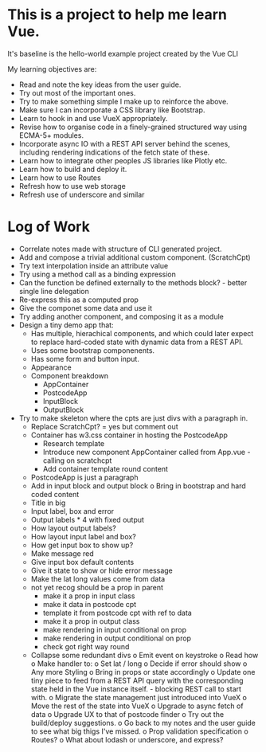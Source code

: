 # This is a project to help me learn Vue.

It's baseline is the hello-world example project created by the Vue CLI

My learning objectives are:

- Read and note the key ideas from the user guide.
- Try out most of the important ones.
- Try to make something simple I make up to reinforce the above.
- Make sure I can incorporate a CSS library like Bootstrap.
- Learn to hook in and use VueX appropriately.
- Revise how to organise code in a finely-grained structured way using
  ECMA-5+ modules.
- Incorporate async IO with a REST API server behind the scenes, including
  rendering indications of the fetch state of these.
- Learn how to integrate other peoples JS libraries like Plotly etc.
- Learn how to build and deploy it.
- Learn how to use Routes
- Refresh how to use web storage
- Refresh use of underscore and similar

# Log of Work

*  Correlate notes made with structure of CLI generated project.
*  Add and compose a trivial additional custom component. (ScratchCpt)
*  Try text interpolation inside an attribute value
*  Try using a method call as a binding expression
*  Can the function be defined externally to the methods block? - better single line delegation
*  Re-express this as a computed prop
*  Give the componet some data and use it
*  Try adding another component, and composing it as a module
*  Design a tiny demo app that:
    *  Has multiple, hierachical components, and which could later
       expect to replace hard-coded state with dynamic data from a REST API.
    *  Uses some bootstrap componenents.
    *  Has some form and button input.
    *  Appearance
    *  Component breakdown
        *  AppContainer
        *  PostcodeApp
        *  InputBlock
        *  OutputBlock
*  Try to make skeleton where the cpts are just divs with a paragraph in.
    *  Replace ScratchCpt? = yes but comment out
    *  Container has w3.css container in hosting the PostcodeApp
        *  Research template
        *  Introduce new component AppContainer called from App.vue - calling on scratchcpt
        *  Add container template round content
    *  PostcodeApp is just a paragraph
    *  Add in input block and output block
o  Bring in bootstrap and hard coded content
    *  Title in big
    *  Input label, box and error
    *  Output labels * 4 with fixed output
    *  How layout output labels?
    *  How layout input label and box?
    *  How get input box to show up?
    *  Make message red
    *  Give input box default contents
    *  Give it state to show or hide error message
    *  Make the lat long values come from data
    *  not yet recog should be a prop in parent
        *  make it a prop in input class
        *  make it data in postcode cpt
        *  template it from postcode cpt with ref to data
        *  make it a prop in output class
        *  make rendering in input conditional on prop
        *  make rendering in output conditional on prop
        *  check got right way round
    *  Collapse some redundant divs
    o  Emit event on keystroke
        o  Read how
    o  Make handler to:
        o  Set lat / long
        o  Decide if error should show
    o  Any more Styling
o  Bring in props or state accordingly
o  Update one tiny piece to feed from a REST API query with the corresponding
   state held in the Vue instance itself. - blocking REST call to start with.
o  Migrate the state management just introduced into VueX
o  Move the rest of the state into VueX
o  Upgrade to async fetch of data
o  Upgrade UX to that of postcode finder
o  Try out the build/deploy suggestions.
o  Go back to my notes and the user guide to see what big thigs I've missed.
    o  Prop validation specification
    o  Routes?
    o  What about lodash or underscore, and express?
